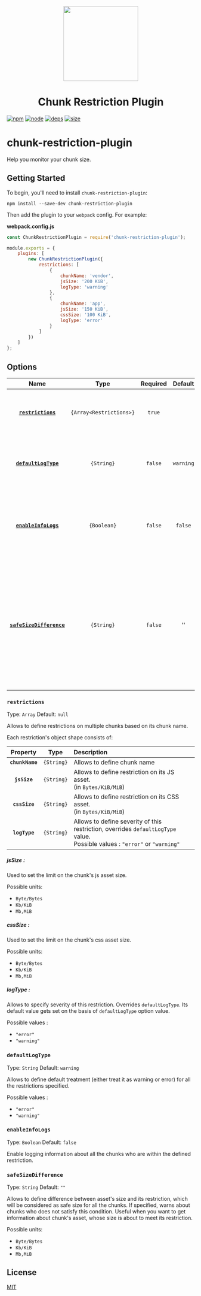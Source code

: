 <div align="center">
  <a href="https://github.com/webpack/webpack">
    <img width="200" height="200"
      src="https://webpack.js.org/assets/icon-square-big.svg">
  </a>
  <h1>Chunk Restriction Plugin</h1>
</div>

[![npm][npm]][npm-url]
[![node][node]][node-url]
[![deps][deps]][deps-url]
[![size][size]][size-url]

# chunk-restriction-plugin

Help you monitor your chunk size.

## Getting Started

To begin, you'll need to install `chunk-restriction-plugin`:

```console
npm install --save-dev chunk-restriction-plugin
```

Then add the plugin to your `webpack` config. For example:

**webpack.config.js**

```js
const ChunkRestrictionPlugin = require('chunk-restriction-plugin');

module.exports = {
	plugins: [
		new ChunkRestrictionPlugin({
			restrictions: [
				{
					chunkName: 'vendor',
					jsSize: '200 KiB',
					logType: 'warning'
				},
				{
					chunkName: 'app',
					jsSize: '150 KiB',
					cssSize: '100 KiB',
					logType: 'error'
				}
			]
		})
	]
};
```

## Options

|                      Name                       |          Type           | Required |  Default  | Description                                                                                                                                                      |
| :---------------------------------------------: | :---------------------: | :------: | :-------: | :--------------------------------------------------------------------------------------------------------------------------------------------------------------- |
|       [**`restrictions`**](#restrictions)       | `{Array<Restrictions>}` |  `true`  |           | Allows to define restriction on chunk's assets (js & css only)                                                                                                   |
|     [**`defaultLogType`**](#defaultLogType)     |       `{String}`        | `false`  | `warning` | Allows to define default treatment for all the restrictions specified.                                                                                           |
|     [**`enableInfoLogs`**](#enableInfoLogs)     |       `{Boolean}`       | `false`  |  `false`  | Allows to log information about chunks who are within the specified restriction.                                                                                 |
| [**`safeSizeDifference`**](#safeSizeDifference) |       `{String}`        | `false`  |    ''     | Allows to define difference between asset's size and its restriction, to be considered safe size. If specified, warns about chunks who does not meet this value. |

### `restrictions`

Type: `Array`
Default: `null`

Allows to define restrictions on multiple chunks based on its chunk name.

Each restriction's object shape consists of:

|    Property     |    Type    | Description                                                                                                                      |
| :-------------: | :--------: | :------------------------------------------------------------------------------------------------------------------------------- |
| **`chunkName`** | `{String}` | Allows to define chunk name                                                                                                      |
|  **`jsSize`**   | `{String}` | Allows to define restriction on its JS asset. <br/> (in `Bytes/KiB/MiB`)                                                         | . |
|  **`cssSize`**  | `{String}` | Allows to define restriction on its CSS asset. <br/> (in `Bytes/KiB/MiB`)                                                        |
|  **`logType`**  | `{String}` | Allows to define severity of this restriction, overrides `defaultLogType` value. <br/>Possible values : `"error"` or `"warning"` |

##### jsSize :

Used to set the limit on the chunk's js asset size. <br/>

Possible units:

- `Byte/Bytes`
- `Kb/KiB`
- `Mb,MiB`

##### cssSize :

Used to set the limit on the chunk's css asset size.<br/>

Possible units:

- `Byte/Bytes`
- `Kb/KiB`
- `Mb,MiB`

##### logType :

Allows to specify severity of this restriction. Overrides `defaultLogType`. Its default value gets set on the basis of `defaultLogType` option value.

Possible values :

- `"error"`
- `"warning"`

### `defaultLogType`

Type: `String`
Default: `warning`

Allows to define default treatment (either treat it as warning or error) for all the restrictions specified.

Possible values :

- `"error"`
- `"warning"`

### `enableInfoLogs`

Type: `Boolean`
Default: `false`

Enable logging information about all the chunks who are within the defined restriction.

### `safeSizeDifference`

Type: `String`
Default: `""`

Allows to define difference between asset's size and its restriction, which will be considered as safe size for all the chunks. If specified, warns about chunks who does not satisfy this condition. Useful when you want to get information about chunk's asset, whose size is about to meet its restriction.

Possible units:

- `Byte/Bytes`
- `Kb/KiB`
- `Mb,MiB`

## License

[MIT](./LICENSE)

[npm]: https://img.shields.io/npm/v/chunk-restriction-plugin.svg
[npm-url]: https://npmjs.com/package/chunk-restriction-plugin
[node]: https://img.shields.io/node/v/chunk-restriction-plugin.svg
[node-url]: https://nodejs.org
[deps]: https://david-dm.org/prate3k/chunk-restriction-plugin.svg
[deps-url]: https://david-dm.org/prate3k/chunk-restriction-plugin
[size]: https://packagephobia.now.sh/badge?p=chunk-restriction-plugin
[size-url]: https://packagephobia.now.sh/result?p=chunk-restriction-plugin
